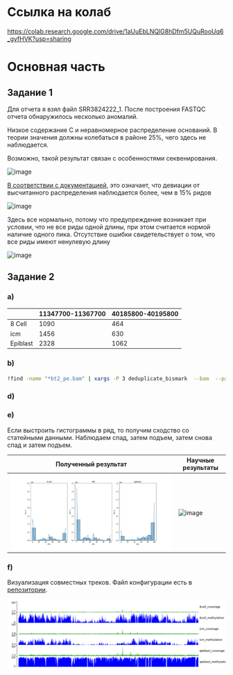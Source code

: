 # Ссылка на колаб

https://colab.research.google.com/drive/1aUuEbLNQlG8hDfm5UQuRooUq6_gyfHVK?usp=sharing

# Основная часть

## Задание 1

Для отчета я взял файл SRR3824222_1. После построения FASTQC отчета обнаружилось несколько аномалий.

Низкое содержание С и неравномерное распределение оснований. В теории значения должны колебаться в районе 25%, чего здесь не наблюдается. 

Возможно, такой результат связан с особенностями секвенирования.

![image](https://user-images.githubusercontent.com/71254839/154859469-37966691-a4ed-481c-9a4f-c5727c4dce46.png)

[В соответствии с документацией](https://www.bioinformatics.babraham.ac.uk/projects/fastqc/Help/3%20Analysis%20Modules/5%20Per%20Sequence%20GC%20Content.html), это означает, что девиации от высчитанного распределения наблюдается более, чем в 15% ридов

![image](https://user-images.githubusercontent.com/71254839/154859557-f64fa978-73ac-421e-9523-2f9d4c56ccb1.png)

Здесь все нормально, потому что предупреждение возникает при условии, что не все риды одной длины, при этом считается нормой наличие одного пика. Отсутствие ошибки свидетельствует о том, что все риды имеют ненулевую длину 

![image](https://user-images.githubusercontent.com/71254839/154859828-dd2c6913-388a-4c0f-9f1c-5bdccb18cc0f.png)

## Задание 2

### a)

|          | 11347700-11367700 | 40185800-40195800 |
| -------- | ----------------- | ----------------- |
| 8 Cell   | 1090              | 464               |
| icm      | 1456              | 630               |
| Epiblast | 2328              | 1062              | 

### b)

```bash
!find -name "*bt2_pe.bam" | xargs -P 3 deduplicate_bismark  --bam  --paired
```

### d)



### e)

Если выстроить гистограммы в ряд, то получим сходство со статейными данными. Наблюдаем спад, затем подъем, затем снова спад и затем подъем.

|Полученный результат|Научные результаты|
|--------------------|------------------|
|![Картинка](https://github.com/basedinside/hse_hw1_meth/blob/main/Data/Screenshots/histplot.png)|![image](https://user-images.githubusercontent.com/71254839/154860541-0b8128b4-b541-460c-9448-7ca93abff6fc.png)|

### f)

Визуализация совместных треков. Файл конфигурации есть в [репозитории](https://github.com/basedinside/hse_hw1_meth/blob/main/src/tracks.ini.txt).

![Картинка](https://github.com/basedinside/hse_hw1_meth/blob/main/Data/Screenshots/combined.png)
